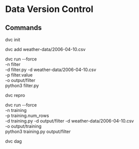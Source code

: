 # Data Version Control

## Commands

dvc init

dvc add weather-data/2006-04-10.csv


dvc run --force \
-n filter \
-d filter.py -d weather-data/2006-04-10.csv \
-p filter.value \
-o output/filter \
python3 filter.py

dvc repro

dvc run --force \
-n training \
-p training.num_rows \
-d training.py -d output/filter -d weather-data/2006-04-10.csv \
-o output/training \
python3 training.py output/filter




dvc dag
